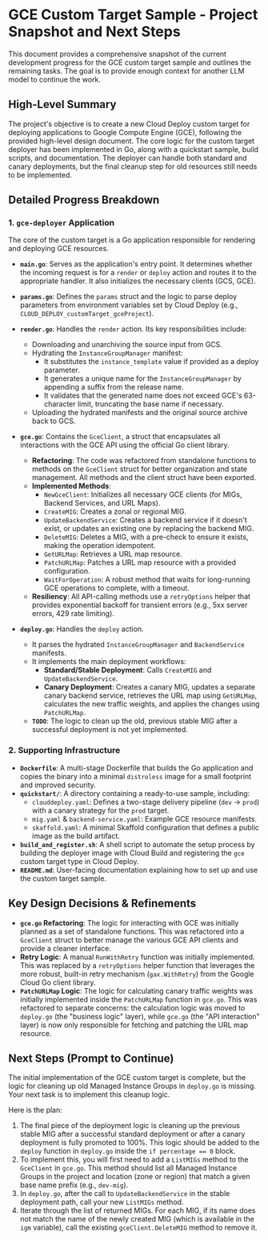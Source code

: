# GCE Custom Target Sample - Project Snapshot and Next Steps

This document provides a comprehensive snapshot of the current development progress for the GCE custom target sample and outlines the remaining tasks. The goal is to provide enough context for another LLM model to continue the work.

## High-Level Summary

The project's objective is to create a new Cloud Deploy custom target for deploying applications to Google Compute Engine (GCE), following the provided high-level design document. The core logic for the custom target deployer has been implemented in Go, along with a quickstart sample, build scripts, and documentation. The deployer can handle both standard and canary deployments, but the final cleanup step for old resources still needs to be implemented.

## Detailed Progress Breakdown

### 1. `gce-deployer` Application

The core of the custom target is a Go application responsible for rendering and deploying GCE resources.

-   **`main.go`**: Serves as the application's entry point. It determines whether the incoming request is for a `render` or `deploy` action and routes it to the appropriate handler. It also initializes the necessary clients (GCS, GCE).

-   **`params.go`**: Defines the `params` struct and the logic to parse deploy parameters from environment variables set by Cloud Deploy (e.g., `CLOUD_DEPLOY_customTarget_gceProject`).

-   **`render.go`**: Handles the `render` action. Its key responsibilities include:
    -   Downloading and unarchiving the source input from GCS.
    -   Hydrating the `InstanceGroupManager` manifest:
        -   It substitutes the `instance_template` value if provided as a deploy parameter.
        -   It generates a unique name for the `InstanceGroupManager` by appending a suffix from the release name.
        -   It validates that the generated name does not exceed GCE's 63-character limit, truncating the base name if necessary.
    -   Uploading the hydrated manifests and the original source archive back to GCS.

-   **`gce.go`**: Contains the `GceClient`, a struct that encapsulates all interactions with the GCE API using the official Go client library.
    -   **Refactoring**: The code was refactored from standalone functions to methods on the `GceClient` struct for better organization and state management. All methods and the client struct have been exported.
    -   **Implemented Methods**:
        -   `NewGceClient`: Initializes all necessary GCE clients (for MIGs, Backend Services, and URL Maps).
        -   `CreateMIG`: Creates a zonal or regional MIG.
        -   `UpdateBackendService`: Creates a backend service if it doesn't exist, or updates an existing one by replacing the backend MIG.
        -   `DeleteMIG`: Deletes a MIG, with a pre-check to ensure it exists, making the operation idempotent.
        -   `GetURLMap`: Retrieves a URL map resource.
        -   `PatchURLMap`: Patches a URL map resource with a provided configuration.
        -   `WaitForOperation`: A robust method that waits for long-running GCE operations to complete, with a timeout.
    -   **Resiliency**: All API-calling methods use a `retryOptions` helper that provides exponential backoff for transient errors (e.g., 5xx server errors, 429 rate limiting).

-   **`deploy.go`**: Handles the `deploy` action.
    -   It parses the hydrated `InstanceGroupManager` and `BackendService` manifests.
    -   It implements the main deployment workflows:
        -   **Standard/Stable Deployment**: Calls `CreateMIG` and `UpdateBackendService`.
        -   **Canary Deployment**: Creates a canary MIG, updates a separate canary backend service, retrieves the URL map using `GetURLMap`, calculates the new traffic weights, and applies the changes using `PatchURLMap`.
    -   **`TODO`**: The logic to clean up the old, previous stable MIG after a successful deployment is not yet implemented.

### 2. Supporting Infrastructure

-   **`Dockerfile`**: A multi-stage Dockerfile that builds the Go application and copies the binary into a minimal `distroless` image for a small footprint and improved security.
-   **`quickstart/`**: A directory containing a ready-to-use sample, including:
    -   `clouddeploy.yaml`: Defines a two-stage delivery pipeline (`dev` -> `prod`) with a canary strategy for the `prod` target.
    -   `mig.yaml` & `backend-service.yaml`: Example GCE resource manifests.
    -   `skaffold.yaml`: A minimal Skaffold configuration that defines a public image as the build artifact.
-   **`build_and_register.sh`**: A shell script to automate the setup process by building the deployer image with Cloud Build and registering the `gce` custom target type in Cloud Deploy.
-   **`README.md`**: User-facing documentation explaining how to set up and use the custom target sample.

## Key Design Decisions & Refinements

-   **`gce.go` Refactoring**: The logic for interacting with GCE was initially planned as a set of standalone functions. This was refactored into a `GceClient` struct to better manage the various GCE API clients and provide a cleaner interface.
-   **Retry Logic**: A manual `RunWithRetry` function was initially implemented. This was replaced by a `retryOptions` helper function that leverages the more robust, built-in retry mechanism (`gax.WithRetry`) from the Google Cloud Go client library.
-   **`PatchURLMap` Logic**: The logic for calculating canary traffic weights was initially implemented inside the `PatchURLMap` function in `gce.go`. This was refactored to separate concerns: the calculation logic was moved to `deploy.go` (the "business logic" layer), while `gce.go` (the "API interaction" layer) is now only responsible for fetching and patching the URL map resource.

## Next Steps (Prompt to Continue)

The initial implementation of the GCE custom target is complete, but the logic for cleaning up old Managed Instance Groups in `deploy.go` is missing. Your next task is to implement this cleanup logic.

Here is the plan:

1.  The final piece of the deployment logic is cleaning up the previous stable MIG after a successful standard deployment or after a canary deployment is fully promoted to 100%. This logic should be added to the `deploy` function in `deploy.go` inside the `if percentage == 0` block.
2.  To implement this, you will first need to add a `ListMIGs` method to the `GceClient` in `gce.go`. This method should list all Managed Instance Groups in the project and location (zone or region) that match a given base name prefix (e.g., `dev-mig`).
3.  In `deploy.go`, after the call to `UpdateBackendService` in the stable deployment path, call your new `ListMIGs` method.
4.  Iterate through the list of returned MIGs. For each MIG, if its name does not match the name of the newly created MIG (which is available in the `igm` variable), call the existing `gceClient.DeleteMIG` method to remove it.